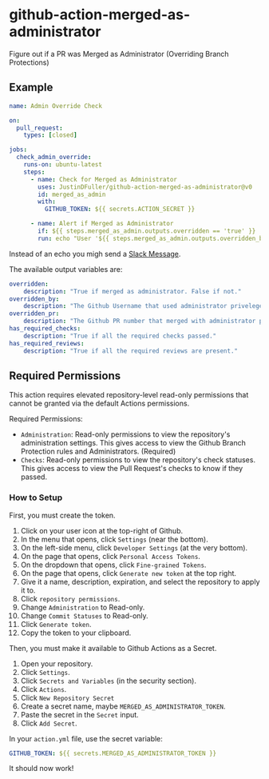# github-action-merged-as-administrator
Figure out if a PR was Merged as Administrator (Overriding Branch Protections)

## Example

```yaml
name: Admin Override Check

on:
  pull_request:
    types: [closed]

jobs:
  check_admin_override:
    runs-on: ubuntu-latest
    steps:
      - name: Check for Merged as Administrator
        uses: JustinDFuller/github-action-merged-as-administrator@v0
        id: merged_as_admin
        with:
          GITHUB_TOKEN: ${{ secrets.ACTION_SECRET }}

      - name: Alert if Merged as Administrator
        if: ${{ steps.merged_as_admin.outputs.overridden == 'true' }}
        run: echo "User '${{ steps.merged_as_admin.outputs.overridden_by }}' merged PR https://github.com/JustinDFuller/github-action-merged-as-administrator/pull/${{ steps.merged_as_admin.outputs.overridden_pr }} using administrator priveleges."
```

Instead of an echo you migh send a [Slack Message](https://github.com/marketplace/actions/slack-send).

The available output variables are:

```yaml
overridden:
    description: "True if merged as administrator. False if not."
overridden_by:
    description: "The Github Username that used administrator priveleges to merge a PR."
overridden_pr:
    description: "The Github PR number that merged with administrator priveleges."
has_required_checks:
    description: "True if all the required checks passed."
has_required_reviews:
    description: "True if all the required reviews are present."
```

## Required Permissions

This action requires elevated repository-level read-only permissions that cannot be granted via the default Actions permissions.

Required Permissions:
* `Administration`: Read-only permissions to view the repository's administration settings. This gives access to view the Github Branch Protection rules and Administrators. (Required)
* `Checks`: Read-only permissions to view the repository's check statuses. This gives access to view the Pull Request's checks to know if they passed.

### How to Setup

First, you must create the token.

1. Click on your user icon at the top-right of Github.
2. In the menu that opens, click `Settings` (near the bottom).
3. On the left-side menu, click `Developer Settings` (at the very bottom).
4. On the page that opens, click `Personal Access Tokens`.
5. On the dropdown that opens, click `Fine-grained Tokens`.
6. On the page that opens, click `Generate new token` at the top right.
7. Give it a name, description, expiration, and select the repository to apply it to.
8. Click `repository permissions`.
9. Change `Administration` to Read-only.
10. Change `Commit Statuses` to Read-only.
11. Click `Generate token`.
12. Copy the token to your clipboard.

Then, you must make it available to Github Actions as a Secret.

1. Open your repository.
2. Click `Settings`.
3. Click `Secrets and Variables` (in the security section).
4. Click `Actions`.
5. Click `New Repository Secret`
6. Create a secret name, maybe `MERGED_AS_ADMINISTRATOR_TOKEN`.
7. Paste the secret in the `Secret` input.
8. Click `Add Secret`.

In your `action.yml` file, use the secret variable:

```yaml
GITHUB_TOKEN: ${{ secrets.MERGED_AS_ADMINISTRATOR_TOKEN }}
```

It should now work!